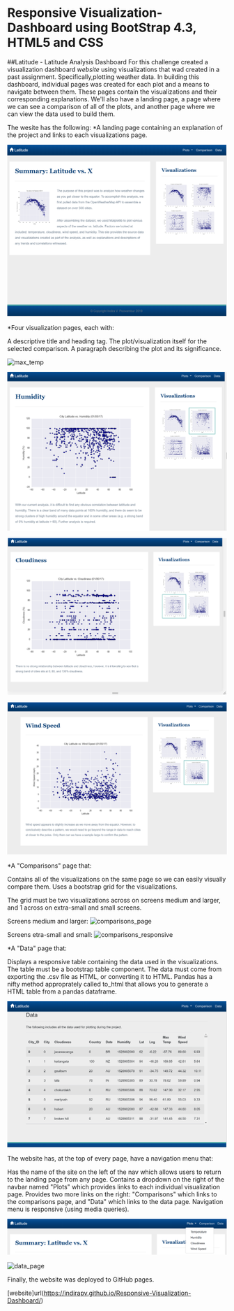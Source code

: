 # Responsive Visualization-Dashboard using BootStrap 4.3, HTML5 and CSS

##Latitude - Latitude Analysis Dashboard 
For this challenge created a visualization dashboard *website* using visualizations that wad created in a past assignment. Specifically,plotting weather data.
In building this dashboard, individual pages was created for each plot and a means to navigate between them. These pages contain the visualizations and their corresponding explanations. We'll also have a landing page, a page where we can see a comparison of all of the plots, and another page where we can view the data used to build them.

The wesite has the following:
*A landing page containing an explanation of the project and links to each visualizations page.


![final_app](Images/final_app.PNG)

*Four visualization pages, each with:

A descriptive title and heading tag.
The plot/visualization itself for the selected comparison.
A paragraph describing the plot and its significance.

![max_temp](Images/max_temp.PNG)

![humidity_page](Images/Humidity.PNG)

![cloudiness_page](Images/cloudiness.PNG)

![wind_page](Images/WindSpeed.PNG)


*A "Comparisons" page that:

Contains all of the visualizations on the same page so we can easily visually compare them.
Uses a bootstrap grid for the visualizations.

The grid must be two visualizations across on screens medium and larger, and 1 across on extra-small and small screens.

Screens medium and larger:
![comparisons_page](Images/comparsions.PNG)

Screens etra-small and small:
![comparisons_responsive](Images/comparisons_responsive.PNG)


*A "Data" page that:

Displays a responsive table containing the data used in the visualizations.
The table must be a bootstrap table component.
The data must come from exporting the .csv file as HTML, or converting it to HTML. Pandas has a nifty method approprately called to_html that allows you to generate a HTML table from a pandas dataframe. 

![data_page](Images/data.PNG)


The website has, at the top of every page, have a navigation menu that:

Has the name of the site on the left of the nav which allows users to return to the landing page from any page.
Contains a dropdown on the right of the navbar named "Plots" which provides links to each individual visualization page.
Provides two more links on the right: "Comparisons" which links to the comparisons page, and "Data" which links to the data page.
Navigation menu is responsive (using media queries). 

![navbar_large](Images/navbar_large_screen.PNG)

![data_page](Images/navbar_small_screen.PNG)

Finally, the website was deployed to GitHub pages.



[website]url(https://indirapv.github.io/Responsive-Visualization-Dashboard/)
